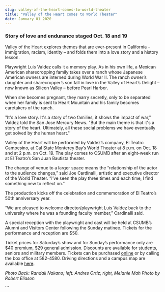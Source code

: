 ```yaml
---
slug: valley-of-the-heart-comes-to-world-theater
title: "Valley of the Heart comes to World Theater"
date: January 01 2020
---
```


 
<h3>Story of love and endurance staged Oct. 18 and 19</h3>
<p>
  Valley of the Heart explores themes that are ever-present in California –
  immigration, racism, identity – and folds them into a love story and a history
  lesson.
</p>
<p>
  Playwright Luis Valdez calls it a memory play. As in his own life, a Mexican
  American sharecropping family takes over a ranch whose Japanese American
  owners are interned during World War II. The ranch owner’s daughter and
  sharecropper’s son fall in love in the Valley of Heart’s Delight – now known
  as Silicon Valley – before Pearl Harbor.
</p>
<p>
  When she becomes pregnant, they marry secretly, only to be separated when her
  family is sent to Heart Mountain and his family becomes caretakers of the
  ranch.
</p>
<p>
  "It's a love story. It's a story of two families, it shows the impact of war,"
  Valdez told the San Jose Mercury News. "But the main theme is that it's a
  story of the heart. Ultimately, all these social problems we have eventually
  get solved by the human heart."
</p>
<p>
  Valley of the Heart will be performed by Valdez’s company, El Teatro
  Campesino, at Cal State Monterey Bay’s World Theater at 8 p.m. on Oct. 18 and
  at 2 p.m. on Oct. 19. The play comes to CSUMB after an eight-week run at El
  Teatro’s San Juan Bautista theater.
</p>
<p>
  The change of venue to a larger space means the “relationship of the actor to
  the audience changes,” said Joe Cardinalli, artistic and executive director of
  the World Theater. “I’ve seen the play three times and each time, I find
  something new to reflect on.”
</p>
<p>
  The production kicks off the celebration and commemoration of El Teatro’s 50th
  anniversary year.
</p>
<p>
  “We are pleased to welcome director/playwright Luis Valdez back to the
  university where he was a founding faculty member,” Cardinalli said.
</p>
<p>
  A special reception with the playwright and cast will be held at CSUMB’s
  Alumni and Visitors Center following the Sunday matinee. Tickets for the
  performance and reception are $50.
</p>
<p>
  Ticket prices for Saturday’s show and for Sunday’s performance only are $40
  premium, $29 general admission. Discounts are available for students, seniors
  and military members. Tickets can be purchased
  <a href="https://csumb.edu/worldtheater">online</a> or by calling the box
  office at 582-4580. Driving directions and a campus map are available
  <a href="https://csumb.edu/maps">here</a>.
</p>
<p>
  <em
    >Photo Back: Randall Nakano; left: Andres Ortiz; right, Melanie Mah Photo by
    Robert Eliason</em
  >
</p>
<p></p>
```
